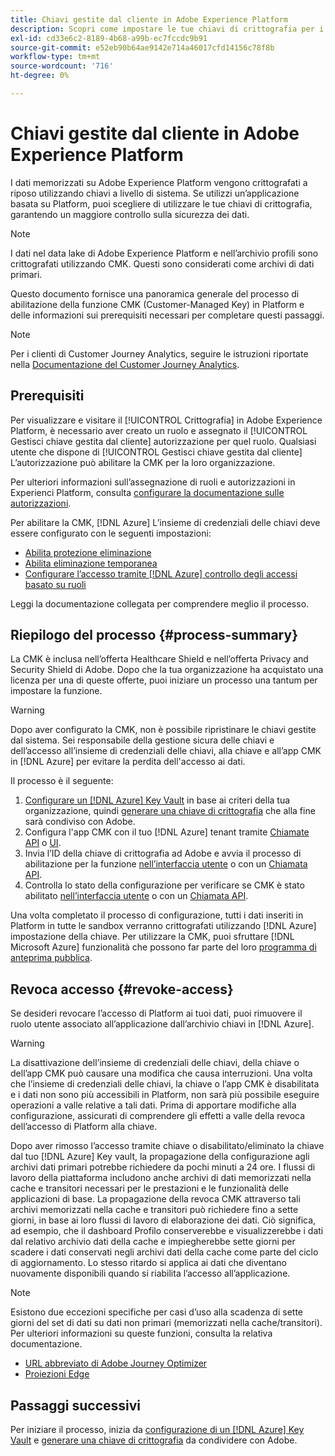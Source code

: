```yaml
---
title: Chiavi gestite dal cliente in Adobe Experience Platform
description: Scopri come impostare le tue chiavi di crittografia per i dati memorizzati in Adobe Experience Platform.
exl-id: cd33e6c2-8189-4b68-a99b-ec7fccdc9b91
source-git-commit: e52eb90b64ae9142e714a46017cfd14156c78f8b
workflow-type: tm+mt
source-wordcount: '716'
ht-degree: 0%

---
```


# Chiavi gestite dal cliente in Adobe Experience Platform

I dati memorizzati su Adobe Experience Platform vengono crittografati a riposo utilizzando chiavi a livello di sistema. Se utilizzi un’applicazione basata su Platform, puoi scegliere di utilizzare le tue chiavi di crittografia, garantendo un maggiore controllo sulla sicurezza dei dati.

>[!NOTE]
>
>I dati nel data lake di Adobe Experience Platform e nell’archivio profili sono crittografati utilizzando CMK. Questi sono considerati come archivi di dati primari.

Questo documento fornisce una panoramica generale del processo di abilitazione della funzione CMK (Customer-Managed Key) in Platform e delle informazioni sui prerequisiti necessari per completare questi passaggi.

>[!NOTE]
>
>Per i clienti di Customer Journey Analytics, seguire le istruzioni riportate nella [Documentazione del Customer Journey Analytics](https://experienceleague.adobe.com/docs/analytics-platform/using/cja-privacy/cmk.html?lang=it).

## Prerequisiti

Per visualizzare e visitare il [!UICONTROL Crittografia] in Adobe Experience Platform, è necessario aver creato un ruolo e assegnato il [!UICONTROL Gestisci chiave gestita dal cliente] autorizzazione per quel ruolo. Qualsiasi utente che dispone di [!UICONTROL Gestisci chiave gestita dal cliente] L’autorizzazione può abilitare la CMK per la loro organizzazione.

Per ulteriori informazioni sull’assegnazione di ruoli e autorizzazioni in Experienci Platform, consulta [configurare la documentazione sulle autorizzazioni](https://experienceleague.adobe.com/docs/platform-learn/getting-started-for-data-architects-and-data-engineers/configure-permissions.html).

Per abilitare la CMK, [!DNL Azure] L’insieme di credenziali delle chiavi deve essere configurato con le seguenti impostazioni:

* [Abilita protezione eliminazione](https://learn.microsoft.com/en-us/azure/key-vault/general/soft-delete-overview#purge-protection)
* [Abilita eliminazione temporanea](https://learn.microsoft.com/en-us/azure/key-vault/general/soft-delete-overview)
* [Configurare l’accesso tramite [!DNL Azure] controllo degli accessi basato su ruoli](https://learn.microsoft.com/en-us/azure/role-based-access-control/)

Leggi la documentazione collegata per comprendere meglio il processo.

## Riepilogo del processo {#process-summary}

La CMK è inclusa nell’offerta Healthcare Shield e nell’offerta Privacy and Security Shield di Adobe. Dopo che la tua organizzazione ha acquistato una licenza per una di queste offerte, puoi iniziare un processo una tantum per impostare la funzione.

>[!WARNING]
>
>Dopo aver configurato la CMK, non è possibile ripristinare le chiavi gestite dal sistema. Sei responsabile della gestione sicura delle chiavi e dell’accesso all’insieme di credenziali delle chiavi, alla chiave e all’app CMK in [!DNL Azure] per evitare la perdita dell&#39;accesso ai dati.

Il processo è il seguente:

1. [Configurare un [!DNL Azure] Key Vault](./azure-key-vault-config.md) in base ai criteri della tua organizzazione, quindi [generare una chiave di crittografia](./azure-key-vault-config.md#generate-a-key) che alla fine sarà condiviso con Adobe.
1. Configura l&#39;app CMK con il tuo [!DNL Azure] tenant tramite [Chiamate API](./api-set-up.md#register-app) o [UI](./ui-set-up.md#register-app).
1. Invia l’ID della chiave di crittografia ad Adobe e avvia il processo di abilitazione per la funzione [nell’interfaccia utente](./ui-set-up.md#send-to-adobe) o con un [Chiamata API](./api-set-up.md#send-to-adobe).
1. Controlla lo stato della configurazione per verificare se CMK è stato abilitato [nell’interfaccia utente](./ui-set-up.md#check-status) o con un [Chiamata API](./api-set-up.md#check-status).

Una volta completato il processo di configurazione, tutti i dati inseriti in Platform in tutte le sandbox verranno crittografati utilizzando [!DNL Azure] impostazione della chiave. Per utilizzare la CMK, puoi sfruttare [!DNL Microsoft Azure] funzionalità che possono far parte del loro [programma di anteprima pubblica](https://azure.microsoft.com/en-ca/support/legal/preview-supplemental-terms/).

## Revoca accesso {#revoke-access}

Se desideri revocare l’accesso di Platform ai tuoi dati, puoi rimuovere il ruolo utente associato all’applicazione dall’archivio chiavi in [!DNL Azure].

>[!WARNING]
>
>La disattivazione dell’insieme di credenziali delle chiavi, della chiave o dell’app CMK può causare una modifica che causa interruzioni. Una volta che l’insieme di credenziali delle chiavi, la chiave o l’app CMK è disabilitata e i dati non sono più accessibili in Platform, non sarà più possibile eseguire operazioni a valle relative a tali dati. Prima di apportare modifiche alla configurazione, assicurati di comprendere gli effetti a valle della revoca dell’accesso di Platform alla chiave.

Dopo aver rimosso l’accesso tramite chiave o disabilitato/eliminato la chiave dal tuo [!DNL Azure] Key vault, la propagazione della configurazione agli archivi dati primari potrebbe richiedere da pochi minuti a 24 ore. I flussi di lavoro della piattaforma includono anche archivi di dati memorizzati nella cache e transitori necessari per le prestazioni e le funzionalità delle applicazioni di base. La propagazione della revoca CMK attraverso tali archivi memorizzati nella cache e transitori può richiedere fino a sette giorni, in base ai loro flussi di lavoro di elaborazione dei dati. Ciò significa, ad esempio, che il dashboard Profilo conserverebbe e visualizzerebbe i dati dal relativo archivio dati della cache e impiegherebbe sette giorni per scadere i dati conservati negli archivi dati della cache come parte del ciclo di aggiornamento. Lo stesso ritardo si applica ai dati che diventano nuovamente disponibili quando si riabilita l’accesso all’applicazione.

>[!NOTE]
>
>Esistono due eccezioni specifiche per casi d’uso alla scadenza di sette giorni del set di dati su dati non primari (memorizzati nella cache/transitori). Per ulteriori informazioni su queste funzioni, consulta la relativa documentazione.<ul><li>[URL abbreviato di Adobe Journey Optimizer](https://experienceleague.adobe.com/docs/journey-optimizer/using/sms/sms-configuration.html#message-preset-sms)</li><li>[Proiezioni Edge](https://experienceleague.adobe.com/docs/experience-platform/profile/home.html#edge-projections)</li></ul>

## Passaggi successivi

Per iniziare il processo, inizia da [configurazione di un [!DNL Azure] Key Vault](./azure-key-vault-config.md) e [generare una chiave di crittografia](./azure-key-vault-config.md#generate-a-key) da condividere con Adobe.
